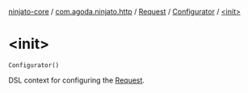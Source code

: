 [ninjato-core](../../../index.md) / [com.agoda.ninjato.http](../../index.md) / [Request](../index.md) / [Configurator](index.md) / [&lt;init&gt;](./-init-.md)

# &lt;init&gt;

`Configurator()`

DSL context for configuring the [Request](../index.md).

